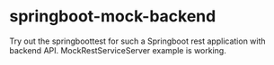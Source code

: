 # springboot-mock-backend

Try out the springboottest for such a Springboot rest application with backend API. MockRestServiceServer example is working.
